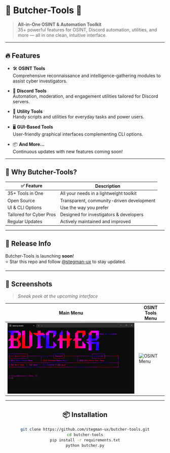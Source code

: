 # 🚨 Butcher-Tools 🚨

> **All-in-One OSINT & Automation Toolkit**  
> 35+ powerful features for OSINT, Discord automation, utilities, and more — all in one clean, intuitive interface.

---

## 🔥 Features

- 🛠️ **OSINT Tools**  
  Comprehensive reconnaissance and intelligence-gathering modules to assist cyber investigators.

- 💬 **Discord Tools**  
  Automation, moderation, and engagement utilities tailored for Discord servers.

- 🔧 **Utility Tools**  
  Handy scripts and utilities for everyday tasks and power users.

- 🖥️ **GUI-Based Tools**  
  User-friendly graphical interfaces complementing CLI options.

- 📦 **And More...**  
  Continuous updates with new features coming soon!

---

## 🚀 Why Butcher-Tools?

| ✅ Feature                         | Description                                  |
|----------------------------------|----------------------------------------------|
| 35+ Tools in One                 | All your needs in a lightweight toolkit      |
| Open Source                     | Transparent, community-driven development    |
| UI & CLI Options                | Use the way you prefer                        |
| Tailored for Cyber Pros          | Designed for investigators & developers      |
| Regular Updates                 | Actively maintained and improved             |

---

## 📅 Release Info

Butcher-Tools is launching **soon**!  
⭐ Star this repo and follow [@stegman-ux](https://github.com/stegman-ux) to stay updated.

---



## 📸 Screenshots

> _Sneak peek at the upcoming interface_

<div align="center">

| Main Menu                               | OSINT Tools Menu                          |
|----------------------------------------|------------------------------------------|
| ![Main Menu](./asset/Main_23.06.jpg) | ![OSINT Menu](https://via.placeholder.com/300x150?text=OSINT+Tools) |


---

## 📦 Installation

```bash
git clone https://github.com/stegman-ux/butcher-tools.git
cd butcher-tools
pip install -r requirements.txt
python butcher.py
